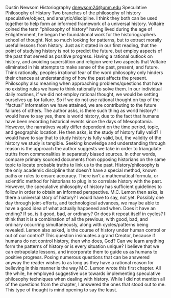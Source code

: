 Dustin Newsom
Historiography
dnewsom24@unm.edu
Speculative Philosophy of History
Two branches of the philosophy of history speculative/object, and analytic/discipline. I think they both can be used together to help form an informed framework of a universal history. Voltaire coined the term “philosophy of history” having lived during the age of Enlightenment, he began the foundational work for the historiographers school of thought. Not so much looking for patterns, but to extract morally useful lessons from history. Just as it stated in our first reading, that the point of studying history is not to predict the future, but employ aspects of the past that served as positive progress. Having a rational outlook on history, and avoiding superstition and religion were two aspects that Voltaire eliminated in his attempts to make sense of the past, present, and future. 
Think rationally, peoples irrational fear of the word philosophy only hinders their chances at understanding of how the past affects the present. Philosophy also meaning when approaching problems/questions that have no existing rules we have to think rationally to solve them. In our individual daily routines, if we did not employ rational thought, we would be setting ourselves up for failure. So if we do not use rational thought on top of the “factual” information we have attained, we are contributing to the future failures of others. 
The author asks, is there such thing as world history? I would have to say yes, there is world history, due to the fact that humans have been recording historical events since the days of Mesopotamia. However, the narratives vastly differ dependent on the time period, topic, and geographic location. He then asks, is the study of history fully valid? I would have to say that to study history is fully valid, but, the validity of the history we study is tangible. Seeking knowledge and understanding through reason is the approach the author suggests we take in order to triangulate truths from commonalities in separately biased sources. In other words, compare primary sourced documents from opposing historians on the same topic to locate probable truths to link us to the past. 
History/philosophy is the only academic discipline that doesn’t have a special method, known paths or rules to ensure accuracy. There isn’t a mathematical formula, or scientific method for historians to plug in to correlate history with the past. However, the speculative philosophy of history has sufficient guidelines to follow in order to obtain an informed perspective. 
M.C. Lemon then asks, is there a universal story of history? I would have to say, not yet. Possibly one day through joint-efforts, and technological advances, we may be able to have a good idea of what actually happened and when. Does it have an ending? If so, is it good, bad, or ordinary? Or does it repeat itself in cycles? I think that it is a combination of all the previous, with good, bad, and ordinary occurring simultaneously, along with cycles/patterns being revealed. 
Lemon also asked, is the course of history under human control or out of our control? This question insinuates a grand Creator, because if humans do not control history, then who does, God? Can we learn anything form the patterns of history or is every situation unique? I believe that we can extrapolate lessons, and incorporate them to guide us as humans to positive progress. 
Posing numerous questions that can be answered anyway the reader wishes to as long as they have a rational reason for believing in this manner is the way M.C. Lemon wrote this first chapter. All the while, he employed suggestive use towards implementing speculative philosophy techniques when dealing with history. While I did not mention all of the questions from the chapter, I answered the ones that stood out to me. This type of thought is mind opening to say the least. 
